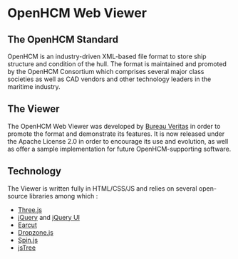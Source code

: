 
OpenHCM Web Viewer
==================


The OpenHCM Standard
--------------------
OpenHCM is an industry-driven XML-based file format to store ship structure and condition of the hull. The format is maintained and promoted by the OpenHCM Consortium which comprises several major class societies as well as CAD vendors and other technology leaders in the maritime industry.


The Viewer
----------
The OpenHCM Web Viewer was developed by [Bureau Veritas](http://www.bureauveritas.com) in order to promote the format and demonstrate its features. It is now released under the Apache License 2.0 in order to encourage its use and evolution, as well as offer a sample implementation for future OpenHCM-supporting software.


Technology
----------
The Viewer is written fully in HTML/CSS/JS and relies on several open-source libraries among which :
* [Three.js](http://threejs.org)
* [jQuery](https://jquery.com/) and [jQuery UI](https://jqueryui.com/)
* [Earcut](https://github.com/mapbox/earcut)
* [Dropzone.js](http://www.dropzonejs.com/)
* [Spin.js](http://spin.js.org)
* [jsTree](https://www.jstree.com/)
